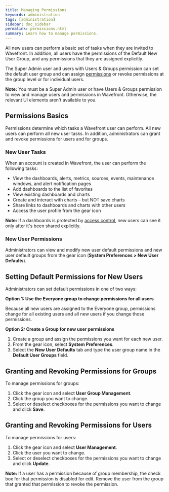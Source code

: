 ```yaml
---
title: Managing Permissions
keywords: administration
tags: [administration]
sidebar: doc_sidebar
permalink: permissions.html
summary: Learn how to manage permissions.
---
```

All new users can perform a basic set of tasks when they are invited to Wavefront. In addition, all users have the permissions of the Default New User Group, and any permissions that they are assigned explicitly.

The Super Admin user and users with Users & Groups permission can set the default user group and can assign [permissions](permissions_overview.html) or revoke permissions at the group level or for individual users.

**Note:** You must be a Super Admin user or have Users & Groups permission to view and manage users and permissions in Wavefront. Otherwise, the relevant UI elements aren't available to you.

## Permissions Basics

Permissions determine which tasks a Wavefront user can perform. All new users can perform all new user tasks. In addition, administrators can grant and revoke permissions for users and for groups.

### New User Tasks
When an account is created in Wavefront, the user can perform the following tasks:

* View the dashboards, alerts, metrics, sources, events, maintenance windows, and alert notification pages
* Add dashboards to the list of favorites
* View existing dashboards and charts
* Create and interact with charts – but NOT save charts
* Share links to dashboards and charts with other users
* Access the user profile from the gear icon

**Note:** If a dashboards is protected by [access control](access.html), new users can see it only after it's been shared explicitly.

### New User Permissions

Administrators can view and modify new user default permissions and new user default groups from the gear icon (**System Preferences > New User Defaults**).

## Setting Default Permissions for New Users

Administrators can set default permissions in one of two ways:

<strong>Option 1: Use the Everyone group to change permissions for all users</strong>

Because all new users are assigned to the Everyone group, permissions change for all existing users and all new users if you change those permissions.

<strong>Option 2: Create a Group for new user permissions</strong>
1. Create a group and assign the permissions you want for each new user.
2. From the gear icon, select **System Preferences**.
3. Select the **New User Defaults** tab and type the user group name in the **Default User Groups** field.

## Granting and Revoking Permissions for Groups

To manage permissions for groups:
1. Click the gear icon and select **User Group Management**.
2. Click the group you want to change.
3. Select or deselect checkboxes for the permissions you want to change and click **Save**.


## Granting and Revoking Permissions for Users

To manage permissions for users:
1. Click the gear icon and select **User Management**.
2. Click the user you want to change.
3. Select or deselect checkboxes for the permissions you want to change and click **Update**.

**Note:** If a user has a permission because of group membership, the check box for that permission is disabled for edit. Remove the user from the group that granted that permission to revoke the permission.
